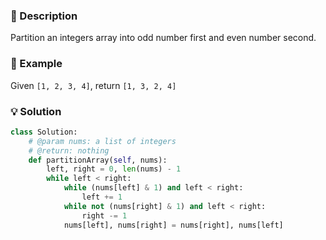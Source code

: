 ### :page_facing_up: Description

Partition an integers array into odd number first and even number second.

### :pushpin: Example

Given `[1, 2, 3, 4]`, return `[1, 3, 2, 4]`

### :bulb: Solution

```python
class Solution:
    # @param nums: a list of integers
    # @return: nothing
    def partitionArray(self, nums):
        left, right = 0, len(nums) - 1
        while left < right:
            while (nums[left] & 1) and left < right:
                left += 1
            while not (nums[right] & 1) and left < right:
                right -= 1
            nums[left], nums[right] = nums[right], nums[left]
```





